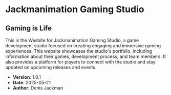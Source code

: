 # Jackmanimation Gaming Studio

## Gaming is Life

This is the Wesbite for Jackmanimation Gaming Studio, a game development studio focused on creating engaging and immersive gaming experiences.
This website showcases the studio's portfolio, including information about their games, development process, and team members. It also provides a platform for players to connect with the studio and stay updated on upcoming releases and events.

- **Version**: 1.0.1
- **Date**: 2025-05-21
- **Author**: Denis Jackman
